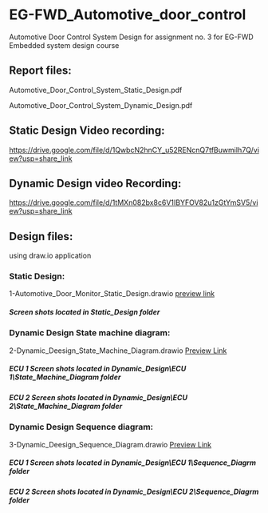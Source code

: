 # EG-FWD_Automotive_door_control
Automotive Door Control System Design for assignment no. 3 for EG-FWD Embedded system design course 
## Report files:
Automotive_Door_Control_System_Static_Design.pdf

Automotive_Door_Control_System_Dynamic_Design.pdf


## Static Design Video recording:

https://drive.google.com/file/d/1QwbcN2hnCY_u52RENcnQ7tfBuwmiIh7Q/view?usp=share_link

## Dynamic Design video Recording:

https://drive.google.com/file/d/1tMXn082bx8c6V1IBYFOV82u1zGtYmSV5/view?usp=share_link



## Design files:
using draw.io application

### Static Design:

1-Automotive_Door_Monitor_Static_Design.drawio  [preview link](https://viewer.diagrams.net/?tags=%7B%7D&highlight=0000ff&edit=_blank&layers=1&nav=1&title=1-Automotive_Door_Monitor_Static_Design.drawio#Uhttps%3A%2F%2Fdrive.google.com%2Fuc%3Fid%3D1_3vN92QYqfWy8aDnvIn15P1q7E7Mz6XP%26export%3Ddownload)

##### Screen shots located in Static_Design folder

### Dynamic Design State machine diagram:

2-Dynamic_Deesign_State_Machine_Diagram.drawio [Preview Link](https://viewer.diagrams.net/?tags=%7B%7D&highlight=0000ff&edit=_blank&layers=1&nav=1&title=2-Dynamic_Deesign_State_Machine_Diagram.drawio#Uhttps%3A%2F%2Fdrive.google.com%2Fuc%3Fid%3D1qyFu-n8GY4VyFxoLRi-bj3SRJAJAQ_qk%26export%3Ddownload)

##### ECU 1 Screen shots located in Dynamic_Design\ECU 1\State_Machine_Diagram  folder

##### ECU 2 Screen shots located in Dynamic_Design\ECU 2\State_Machine_Diagram  folder

### Dynamic Design Sequence diagram:

3-Dynamic_Deesign_Sequence_Diagram.drawio [Preview Link](https://viewer.diagrams.net/?tags=%7B%7D&highlight=0000ff&edit=_blank&layers=1&nav=1&title=3-Dynamic_Deesign_Sequence_Diagram.drawio#Uhttps%3A%2F%2Fdrive.google.com%2Fuc%3Fid%3D1CgOlJ0sDpmCUX0_NqdQtFAR9eDJdYX0A%26export%3Ddownload)

##### ECU 1 Screen shots located in Dynamic_Design\ECU 1\Sequence_Diagrm  folder

##### ECU 2 Screen shots located in Dynamic_Design\ECU 2\Sequence_Diagrm  folder



